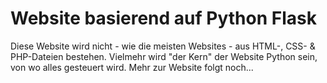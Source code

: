 # Website basierend auf Python Flask
Diese Website wird nicht - wie die meisten Websites - aus HTML-, CSS- & PHP-Dateien bestehen. Vielmehr wird "der Kern" der Website Python sein, von wo alles gesteuert wird. Mehr zur Website folgt noch...